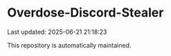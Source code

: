 # Overdose-Discord-Stealer

Last updated: 2025-06-21 21:18:23

This repository is automatically maintained.
